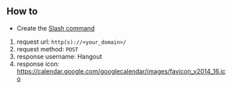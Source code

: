 ## How to
* Create the [Slash command](https://docs.mattermost.com/developer/slash-commands.html#set-up-a-custom-command)
1. request url: `http(s)://<your_domain>/`
2. request method: `POST`
3. response username: Hangout
4. response icon: https://calendar.google.com/googlecalendar/images/favicon_v2014_16.ico
